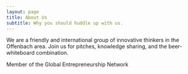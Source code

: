 ```yaml
---
layout: page
title: About Us
subtitle: Why you should huddle up with us.
---
```


We are a friendly and international group of innovative thinkers in the Offenbach area. Join us for pitches, knowledge sharing, and the beer-whiteboard combination.

Member of the Global Entrepreneurship Network